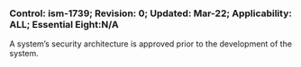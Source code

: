 ### Control: ism-1739; Revision: 0; Updated: Mar-22; Applicability: ALL; Essential Eight:N/A
<p>A system’s security architecture is approved prior to the development of the system.</p>